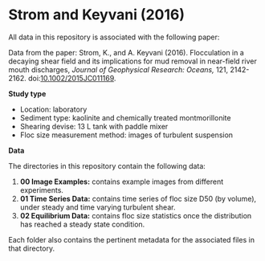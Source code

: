 #  Strom and Keyvani (2016)

All data in this repository is associated with the following paper:

Data from the paper: Strom, K., and A. Keyvani (2016). Flocculation in a decaying shear field and its implications for mud removal in near-field river mouth discharges, *Journal of Geophysical Research: Oceans,* 121, 2142-2162. doi:[10.1002/2015JC011169](http://dx.doi.org/10.1002/2015JC011169).



__Study type__
- Location: laboratory
- Sediment type: kaolinite and chemically treated montmorillonite
- Shearing devise: 13 L tank with paddle mixer
- Floc size measurement method: images of turbulent suspension

__Data__

The directories in this repository contain the following data:
1. __00 Image Examples:__ contains example images from different experiments.
2. __01 Time Series Data:__ contains time series of floc size D50 (by volume), under steady and time varying turbulent shear.
3. __02 Equilibrium Data:__ contains floc size statistics once the distribution has reached a steady state condition.

Each folder also contains the pertinent metadata for the associated files in that directory.
